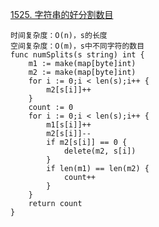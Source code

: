 [1525. 字符串的好分割数目](https://leetcode-cn.com/problems/number-of-good-ways-to-split-a-string/)
```golang
时间复杂度：O(n)，s的长度
空间复杂度：O(m)，s中不同字符的数目
func numSplits(s string) int {
    m1 := make(map[byte]int)
    m2 := make(map[byte]int)
    for i := 0;i < len(s);i++ {
        m2[s[i]]++
    }
    count := 0
    for i := 0;i < len(s);i++ {
        m1[s[i]]++
        m2[s[i]]--
        if m2[s[i]] == 0 {
            delete(m2, s[i])
        }
        if len(m1) == len(m2) {
            count++
        }
    }
    return count
}
```
